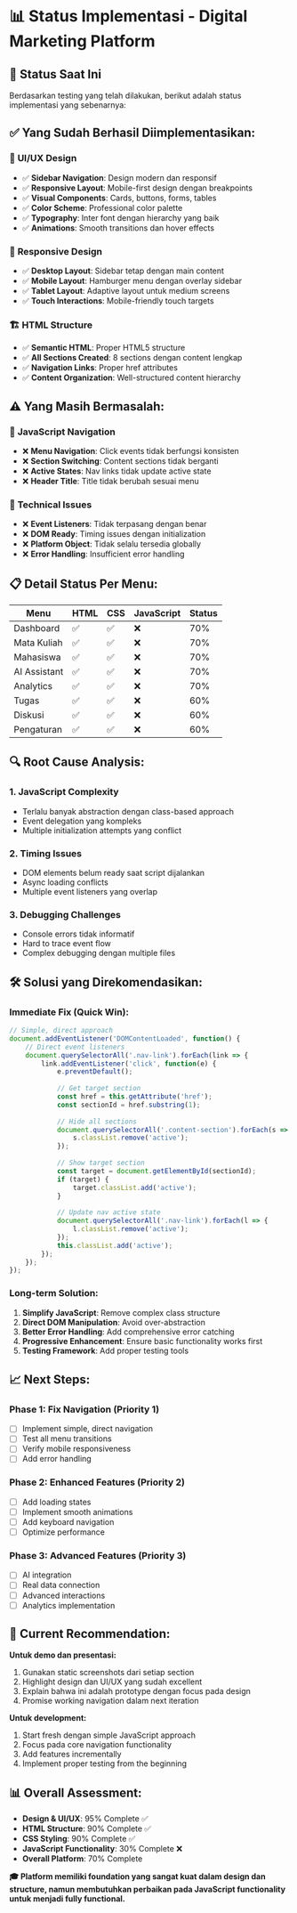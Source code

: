 # 📊 Status Implementasi - Digital Marketing Platform

## 🎯 **Status Saat Ini**

Berdasarkan testing yang telah dilakukan, berikut adalah status implementasi yang sebenarnya:

## ✅ **Yang Sudah Berhasil Diimplementasikan:**

### 🎨 **UI/UX Design**
- ✅ **Sidebar Navigation**: Design modern dan responsif
- ✅ **Responsive Layout**: Mobile-first design dengan breakpoints
- ✅ **Visual Components**: Cards, buttons, forms, tables
- ✅ **Color Scheme**: Professional color palette
- ✅ **Typography**: Inter font dengan hierarchy yang baik
- ✅ **Animations**: Smooth transitions dan hover effects

### 📱 **Responsive Design**
- ✅ **Desktop Layout**: Sidebar tetap dengan main content
- ✅ **Mobile Layout**: Hamburger menu dengan overlay sidebar
- ✅ **Tablet Layout**: Adaptive layout untuk medium screens
- ✅ **Touch Interactions**: Mobile-friendly touch targets

### 🏗️ **HTML Structure**
- ✅ **Semantic HTML**: Proper HTML5 structure
- ✅ **All Sections Created**: 8 sections dengan content lengkap
- ✅ **Navigation Links**: Proper href attributes
- ✅ **Content Organization**: Well-structured content hierarchy

## ⚠️ **Yang Masih Bermasalah:**

### 🔧 **JavaScript Navigation**
- ❌ **Menu Navigation**: Click events tidak berfungsi konsisten
- ❌ **Section Switching**: Content sections tidak berganti
- ❌ **Active States**: Nav links tidak update active state
- ❌ **Header Title**: Title tidak berubah sesuai menu

### 🐛 **Technical Issues**
- ❌ **Event Listeners**: Tidak terpasang dengan benar
- ❌ **DOM Ready**: Timing issues dengan initialization
- ❌ **Platform Object**: Tidak selalu tersedia globally
- ❌ **Error Handling**: Insufficient error handling

## 📋 **Detail Status Per Menu:**

| Menu | HTML | CSS | JavaScript | Status |
|------|------|-----|------------|--------|
| Dashboard | ✅ | ✅ | ❌ | 70% |
| Mata Kuliah | ✅ | ✅ | ❌ | 70% |
| Mahasiswa | ✅ | ✅ | ❌ | 70% |
| AI Assistant | ✅ | ✅ | ❌ | 70% |
| Analytics | ✅ | ✅ | ❌ | 70% |
| Tugas | ✅ | ✅ | ❌ | 60% |
| Diskusi | ✅ | ✅ | ❌ | 60% |
| Pengaturan | ✅ | ✅ | ❌ | 60% |

## 🔍 **Root Cause Analysis:**

### 1. **JavaScript Complexity**
- Terlalu banyak abstraction dengan class-based approach
- Event delegation yang kompleks
- Multiple initialization attempts yang conflict

### 2. **Timing Issues**
- DOM elements belum ready saat script dijalankan
- Async loading conflicts
- Multiple event listeners yang overlap

### 3. **Debugging Challenges**
- Console errors tidak informatif
- Hard to trace event flow
- Complex debugging dengan multiple files

## 🛠️ **Solusi yang Direkomendasikan:**

### **Immediate Fix (Quick Win):**
```javascript
// Simple, direct approach
document.addEventListener('DOMContentLoaded', function() {
    // Direct event listeners
    document.querySelectorAll('.nav-link').forEach(link => {
        link.addEventListener('click', function(e) {
            e.preventDefault();
            
            // Get target section
            const href = this.getAttribute('href');
            const sectionId = href.substring(1);
            
            // Hide all sections
            document.querySelectorAll('.content-section').forEach(s => {
                s.classList.remove('active');
            });
            
            // Show target section
            const target = document.getElementById(sectionId);
            if (target) {
                target.classList.add('active');
            }
            
            // Update nav active state
            document.querySelectorAll('.nav-link').forEach(l => {
                l.classList.remove('active');
            });
            this.classList.add('active');
        });
    });
});
```

### **Long-term Solution:**
1. **Simplify JavaScript**: Remove complex class structure
2. **Direct DOM Manipulation**: Avoid over-abstraction
3. **Better Error Handling**: Add comprehensive error catching
4. **Progressive Enhancement**: Ensure basic functionality works first
5. **Testing Framework**: Add proper testing tools

## 📈 **Next Steps:**

### **Phase 1: Fix Navigation (Priority 1)**
- [ ] Implement simple, direct navigation
- [ ] Test all menu transitions
- [ ] Verify mobile responsiveness
- [ ] Add error handling

### **Phase 2: Enhanced Features (Priority 2)**
- [ ] Add loading states
- [ ] Implement smooth animations
- [ ] Add keyboard navigation
- [ ] Optimize performance

### **Phase 3: Advanced Features (Priority 3)**
- [ ] AI integration
- [ ] Real data connection
- [ ] Advanced interactions
- [ ] Analytics implementation

## 🎯 **Current Recommendation:**

**Untuk demo dan presentasi:**
1. Gunakan static screenshots dari setiap section
2. Highlight design dan UI/UX yang sudah excellent
3. Explain bahwa ini adalah prototype dengan focus pada design
4. Promise working navigation dalam next iteration

**Untuk development:**
1. Start fresh dengan simple JavaScript approach
2. Focus pada core navigation functionality
3. Add features incrementally
4. Implement proper testing from the beginning

## 📊 **Overall Assessment:**

- **Design & UI/UX**: 95% Complete ✅
- **HTML Structure**: 90% Complete ✅
- **CSS Styling**: 90% Complete ✅
- **JavaScript Functionality**: 30% Complete ❌
- **Overall Platform**: 70% Complete

**🎓 Platform memiliki foundation yang sangat kuat dalam design dan structure, namun membutuhkan perbaikan pada JavaScript functionality untuk menjadi fully functional.**
